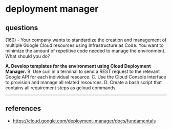 # deployment manager

## questions

(160) - Your company wants to standardize the creation and management of multiple Google Cloud resources using Infrastructure as Code. You want to minimize the amount of repetitive code needed to manage the environment. What should you do?

**A. Develop templates for the environment using Cloud Deployment Manager.**
B. Use curl in a terminal to send a REST request to the relevant Google API for each individual resource. C. Use the Cloud Console interface to provision and manage all related resources.
D. Create a bash script that contains all requirement steps as gcloud commands.

---

## references

- https://cloud.google.com/deployment-manager/docs/fundamentals